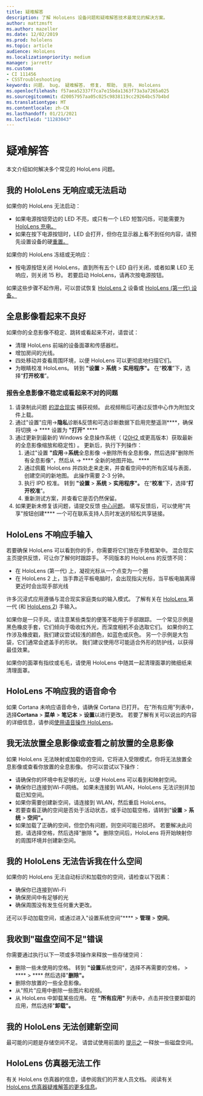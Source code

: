 ```yaml
---
title: 疑难解答
description: 了解 HoloLens 设备问题和疑难解答技术最常见的解决方案。
author: mattzmsft
ms.author: mazeller
ms.date: 12/02/2019
ms.prod: hololens
ms.topic: article
audience: HoloLens
ms.localizationpriority: medium
manager: jarrettr
ms.custom:
- CI 111456
- CSSTroubleshooting
keywords: 问题， bug， 疑难解答， 修复， 帮助， 支持， HoloLens
ms.openlocfilehash: f57aea52337f7ca7e15bda1363f73a3a7265a025
ms.sourcegitcommit: d20057957aa05c025c9838119cc29264bc57b4bd
ms.translationtype: MT
ms.contentlocale: zh-CN
ms.lasthandoff: 01/21/2021
ms.locfileid: "11283043"
---
```

# 疑难解答

本文介绍如何解决多个常见的 HoloLens 问题。

## 我的 HoloLens 无响应或无法启动

如果你的 HoloLens 无法启动：

- 如果电源按钮旁边的 LED 不亮，或只有一个 LED 短暂闪烁，可能需要为 [HoloLens 充电。](hololens-recovery.md#charge-the-device)
- 如果在按下电源按钮时，LED 会打开，但你在显示器上看不到任何内容，请预先设置设备的硬[重置。](hololens-recovery.md#hard-reset-procedure)

如果你的 HoloLens 冻结或无响应：

- 按电源按钮关闭 HoloLens，直到所有五个 LED 自行关闭，或者如果 LED 无响应，则关闭 15 秒。 若要启动 HoloLens，请再次按电源按钮。

如果这些步骤不起作用，可以尝试恢复 [HoloLens 2](hololens-recovery.md) 设备或 [HoloLens (第一代) 设备。](hololens1-recovery.md)

## 全息影像看起来不良好

如果你的全息影像不稳定、跳转或看起来不对，请尝试：

- 清理 HoloLens 前端的设备面罩和传感器栏。
- 增加房间的光线。
- 四处移动并查看周围环境，以便 HoloLens 可以更彻底地扫描它们。
- 为眼睛校准 HoloLens。 转到 **"设置**  >  **系统**  >  **实用程序"。** 在“**校准**”下，选择“**打开校准**”。
 
### 报告全息影像不稳定或看起来不对的问题
 
1. 请录制此问题 [的混合现实](holographic-photos-and-videos.md#capture-a-mixed-reality-video) 捕获视频。 此视频稍后可通过反馈中心作为附加文件上载。  
1. 通过"设置"应用->**隐私**诊断&反馈和可选诊断数据下启用完整遥测****，确保将切换  ->  **** 设置为 **"打开"** ****
1. 通过更新到最新的 Windows 全息操作系统（ ([20H2 ](hololens-release-notes.md#windows-holographic-version-20h2)或更高版本）获取最新的全息影像缩放和稳定性) 。 更新后，执行下列操作：
    1. 通过"设置 **"应用**->**系统**全息影像 ->删除所有全息影像，然后选择"删除所有全息影像"，然后从  ->  **** 全新的地图开始。 ****
    1. 通过佩戴 HoloLens 并四处走来走来，并查看空间中的所有区域与表面，创建空间的新地图。 此操作需要 2-3 分钟。
    1. 执行 IPD 校准。 转到 **"设置**  >  **系统**  >  **实用程序"。** 在“**校准**”下，选择“**打开校准**”。
    1. 重新测试方案，并查看它是否仍然保留。
1. 如果更新未修复该问题，请提交反馈 [中心问题](hololens-feedback.md)。 填写反馈后，可以使用"共享"按钮创建**** 一个可在联系支持人员时发送的轻松共享链接。

## HoloLens 不响应手输入

若要确保 HoloLens 可以看到你的手，你需要将它们放在手势框架中。  混合现实主页提供反馈，可让你了解何时跟踪手。  不同版本的 HoloLens 的反馈不同：
- 在 HoloLens (第一代) 上，凝视光标从一个点变为一个圈
- 在 HoloLens 2 上，当手靠近平板电脑时，会出现指尖光标，当平板电脑离得更近时会出现手部光线

许多沉浸式应用遵循与混合现实家庭类似的输入模式。  了解有关在 [HoloLens ](hololens1-basic-usage.md#use-hololens-with-your-hands) 第一代 (和 [HoloLens 2](hololens2-basic-usage.md#the-hand-tracking-frame)) 手输入。

如果你是一只手风，请注意某些类型的便笺不能用于手部跟踪。  一个常见示例是黑色橡皮手套，它们倾向于吸收红外光，而深度相机不会选取它们。  如果你的工作涉及橡皮戳，我们建议尝试较浅的颜色，如蓝色或灰色。  另一个示例是大包袋，它们通常会遮盖手的形状。 我们建议使用尽可能适合外形的防护线，以获得最佳效果。

如果你的面罩有指纹或毛毛，请使用 HoloLens 中随其一起清理面罩的微细纸来清理面罩。

## HoloLens 不响应我的语音命令

如果 Cortana 未响应语音命令，请确保 Cortana 已打开。 在"所有应用"列表中，选择**Cortana**  >  **菜单**  >  **笔记本**  >  **设置**以进行更改。 若要了解有关可以说出的内容的详细信息，请参阅[使用语音操作 HoloLens](hololens-cortana.md)。

## 我无法放置全息影像或查看之前放置的全息影像

如果 HoloLens 无法映射或加载你的空间，它将进入受限模式，你将无法放置全息影像或查看你放置的全息影像。 你可以尝试以下操作：

- 请确保你的环境中有足够的光，以便 HoloLens 可以看到和映射空间。
- 确保你已连接到Wi-Fi网络。 如果未连接到 WLAN，HoloLens 无法识别并加载已知空间。
- 如果你需要创建新空间，请连接到 WLAN，然后重启 HoloLens。
- 若要查看正确的空间是否处于活动状态，或手动加载空格，请转到"**设置**  >  **系统**  >  **空间"。**
- 如果加载了正确的空间，但您仍有问题，则空间可能已损坏。 若要解决此问题，请选择空格，然后选择"删除 **"。** 删除空间后，HoloLens 将开始映射你的周围环境并创建新空间。

## 我的 HoloLens 无法告诉我在什么空间

如果你的 HoloLens 无法自动标识和加载你的空间，请检查以下因素：

- 确保你已连接到Wi-Fi
- 确保房间中有足够的光
- 确保周围没有发生任何重大更改。

还可以手动加载空间，或通过进入"设置系统空间"****  >  **管理**  >  **空间**。

## 我收到"磁盘空间不足"错误

你需要通过执行以下一项或多项操作来释放一些存储空间：

- 删除一些未使用的空格。 转到 **"设置**系统空间"，选择不再需要的空格，  >  ****  >  **** 然后选择"**删除"。**
- 删除你放置的一些全息影像。
- 从"照片"应用中删除一些图片和视频。
- 从 HoloLens 中卸载某些应用。 在 **"所有应用"** 列表中，点击并按住要卸载的应用，然后选择"**卸载"。**

## 我的 HoloLens 无法创建新空间

最可能的问题是存储空间不足。 请尝试使用前面的 [提示之](#im-getting-a-low-disk-space-error) 一释放一些磁盘空间。

## HoloLens 仿真器无法工作

有关 HoloLens 仿真器的信息，请参阅我们的开发人员文档。  阅读有关 [HoloLens 仿真器疑难解答的更多信息](https://docs.microsoft.com/windows/mixed-reality/using-the-hololens-emulator#troubleshooting)。
